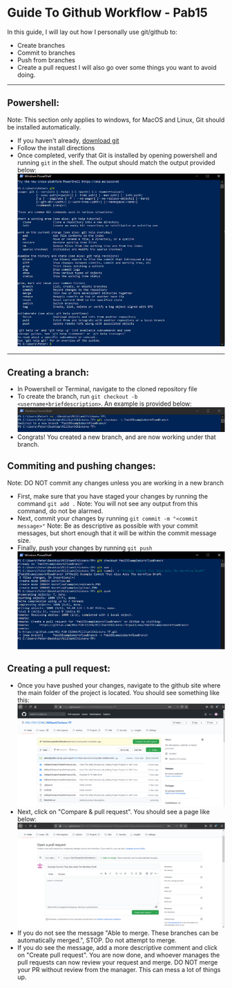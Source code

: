 # Guide To Github Workflow - Pab15 

In this guide, I will lay out how I personally use git/github to:
- Create branches
- Commit to branches
- Push from branches
- Create a pull request
I will also go over some things you want to avoid doing.


---

## Powershell:
Note: This section only applies to windows, for MacOS and Linux, Git should be installed automatically.
- If you haven't already, [download git](https://git-scm.com/download/win) 
- Follow the install directions
- Once completed, verify that Git is installed by opening powershell and running `git` in the shell. The output should match the output provided below:
![Expected Git Output](WorkflowExamples/gitout.PNG)

---

## Creating a branch:
- In Powershell or Terminal, navigate to the cloned repository file
- To create the branch, run `git checkout -b <username+briefdescription>`. An example is provided below:
![New Branch](WorkflowExamples/exbranch.PNG)
- Congrats! You created a new branch, and are now working under that branch.

## Commiting and pushing changes:
Note: DO NOT commit any changes unless you are working in a new branch
- First, make sure that you have staged your changes by running the command `git add .`
Note: You will not see any output from this command, do not be alarmed.
- Next, commit your changes by running `git commit -m "<commit message>"` 
Note: Be as descriptive as possible with your commit messages, but short enough that it will be within the commit message size.
- Finally, push your changes by running `git push`
![Commit And Push](WorkflowExamples/commitpush.PNG)

## Creating a pull request:
- Once you have pushed your changes, navigate to the github site where the main folder of the project is located. You should see something like this:
![Commit And Push](WorkflowExamples/exampull.PNG)
- Next, click on "Compare & pull request". You should see a page like below:
![Commit And Push](WorkflowExamples/examplepr.PNG)
- If you do not see the message "Able to merge. These branches can be automatically merged.", STOP. Do not attempt to merge.  
- If you do see the message, add a more descriptive comment and click on "Create pull request". You are now done, and whoever manages the pull requests can now review your request and merge. DO NOT merge your PR without review from the manager. This can mess a lot of things up.